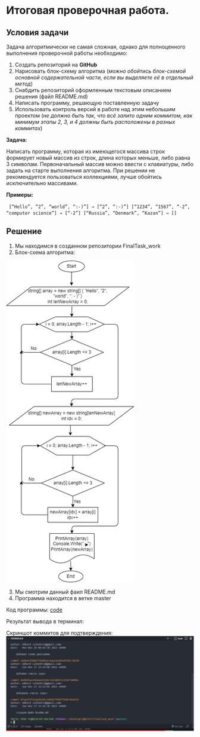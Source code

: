 # Итоговая проверочная работа. 

## Условия задачи

Задача алгоритмически не самая сложная, однако для полноценного выполнения проверочной работы необходимо:


1.    Создать репозиторий на **GitHub**
2.    Нарисовать блок-схему алгоритма (*можно обойтись блок-схемой основной содержательной части, если вы выделяете её в отдельный метод*)
3.    Снабдить репозиторий оформленным текстовым описанием решения (файл README.md)
4.    Написать программу, решающую поставленную задачу
5.    Использовать контроль версий в работе над этим небольшим проектом (*не должно быть так, что всё залито одним коммитом, как минимум этапы 2, 3, и 4 должны быть расположены в разных коммитах*)


**Задача:**

Написать программу, которая из имеющегося массива строк формирует новый массив из строк, длина которых меньше, либо равна 3 символам. Первоначальный массив можно ввести с клавиатуры, либо задать на старте выполнения алгоритма. При решении не рекомендуется пользоваться коллекциями, лучше обойтись исключительно массивами.

**Примеры:**

` [“Hello”, “2”, “world”, “:-)”] → [“2”, “:-)”]
[“1234”, “1567”, “-2”, “computer science”] → [“-2”]
[“Russia”, “Denmark”, “Kazan”] → []`

## Решение
1. 
    Мы находимся в созданном репозитории FinalTask_work
2.  Блок-схема алгоритма:

![Blog_diagramm](Blog_diagramm.drawio.png)

3. Мы смотрим  данный фаил README.md
4. Программа находится в ветке master

Код программы:
[code](https://github.com/Adbord/FinalTask_work)

Результат вывода в терминал:



Скриншот коммитов для подтверждения:
![Commit](Commit.PNG)
